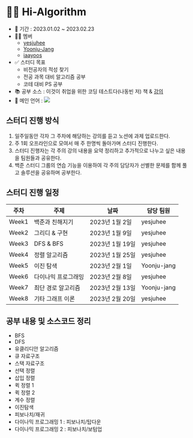 # 🙋‍♀️ Hi-Algorithm

- 📅 기간 : 2023.01.02 ~ 2023.02.23
- 🙋‍♀️ 멤버
    - <a href="https://github.com/yesjuhee">yesjuhee</a>
    - <a href="https://github.com/Yoonju-Jang">Yoonju-Jang</a>
    - <a href="https://github.com/iaayoos">iaayoos</a>
- ✅ 스터디 목표
    - 비전공자의 적성 찾기
    - 전공 과목 대비 알고리즘 공부
    - 코테 대비 PS 공부
- 📚 공부 소스 : 이것이 취업을 위한 코딩 테스트다(나동빈 저) 책 & [강의](https://www.youtube.com/playlist?list=PLRx0vPvlEmdAghTr5mXQxGpHjWqSz0dgC)
- 🐍 메인 언어 : <img src="https://img.shields.io/badge/Python-3776AB?style=for-the-badge&logo=Python&logoColor=white">

## 스터디 진행 방식
<ol>
    <li>일주일동안 각자 그 주차에 해당하는 강의를 듣고 노션에 과제 업로드한다.</li>
    <li>주 1회 오프라인으로 모여서 매 주 한명씩 돌아가며 스터디 진행한다.</li>
    <li>스터디 진행자는 각 주의 강의 내용을 요약 정리하고 추가적으로 나누고 싶은 내용을 팀원들과 공유한다.</li>
    <li>백준 스터디 그룹의 연습 기능을 이용하여 각 주의 담당자가 선별한 문제를 함께 풀고 솔루션을 공유하며 공부한다.</li>
</ol>

## 스터디 진행 일정
| 주차 | 주제 | 날짜 | 담당 팀원 |
| --- | --- | --- | --- |
| Week1 | 백준과 친해지기 | 2023년 1월 2일 | yesjuhee |
| Week2 | 그리디 & 구현 | 2023년 1월 9일 | yesjuhee |
| Week3 | DFS & BFS | 2023년 1월 19일 | yesjuhee |
| Week4 | 정렬 알고리즘 | 2023년 1월 25일 | yesjuhee |
| Week5 | 이진 탐색 | 2023년 2월 1일 | Yoonju-jang |
| Week6 | 다이나믹 프로그래밍 | 2023년 2월 8일 | yesjuhee |
| Week7 | 최단 경로 알고리즘 | 2023년 2월 13일 | Yoonju-jang |
| Week8 | 기타 그래프 이론 | 2023년 2월 20일 | yesjuhee |

## 공부 내용 및 소스코드 정리
- BFS
- DFS
- 유클리디안 알고리즘
- 큐 자료구조
- 스택 자료구조
- 선택 정렬
- 삽입 정렬
- 퀵 정렬 1
- 퀵 정렬 2
- 계수 정렬
- 이진탐색
- 피보나치/재귀
- 다이나믹 프로그래밍 1 : 피보나치/탑다운
- 다이나믹 프로그래밍 2 : 피보나치/보텀업

